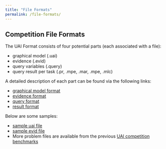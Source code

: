 ```yaml
---
title: "File Formats"
permalink: /file-formats/
---
```


## Competition File Formats

The UAI Format consists of four potential parts (each associated with a file):
  * graphical model (.uai)
  * evidence (.evid)
  * query variables (.query)
  * query result per task (.pr, .mpe, .mar, .mpe, .mlc)

A detailed description of each part can be found via the following links:  
  * [graphical model format](./model-format.md)
  * [evidence format](./evidence-format.md)
  * [query format](./query-format.md)
  * [result format](./result-format.md)

Below are some samples:
  * [sample uai file](../../../assets/problems/1.uai)
  * [sample evid file](../../../assets/problems/1.uai.evid)
  * More problem files are available from the previous [UAI competition benchmarks](https://github.com/dechterlab/uai-competitions)

<!-- [2.uai](../../../assets/problems/2.uai), [2.uai.evid](../../../assets/problems/2.uai.evid)
[3.uai](../../../assets/problems/3.uai), [3.uai.evid](../../../assets/problems/3.uai.evid)
[4.uai](../../../assets/problems/4.uai), [4.uai.evid](../../../assets/problems/4.uai.evid) -->





